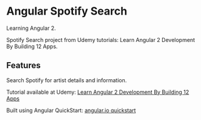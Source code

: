 # Angular Spotify Search

Learning Angular 2.

Spotify Search project from Udemy tutorials: Learn Angular 2 Development By Building 12 Apps.

## Features

Search Spotify for artist details and information. 

Tutorial available at Udemy:
[Learn Angular 2 Development By Building 12 Apps](https://www.udemy.com/learn-angular-2-development-by-building-10-apps/)

Built using Angular QuickStart:
[angular.io quickstart](https://angular.io/docs/ts/latest/quickstart.html)
